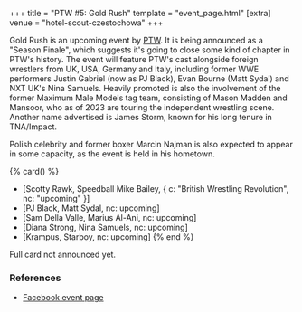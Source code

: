 +++
title = "PTW #5: Gold Rush"
template = "event_page.html"
[extra]
venue = "hotel-scout-czestochowa"
+++

Gold Rush is an upcoming event by [PTW](@/o/ptw.md). It is being announced as a "Season Finale", which suggests it's going to close some kind of chapter in PTW's history.
The event will feature PTW's cast alongside foreign wrestlers from UK, USA, Germany and Italy, including former WWE performers Justin Gabriel (now as PJ Black), Evan Bourne (Matt Sydal) and NXT UK's Nina Samuels. Heavily promoted is also the involvement of the former Maximum Male Models tag team, consisting of Mason Madden and Mansoor, who as of 2023 are touring the independent wrestling scene. Another name advertised is James Storm, known for his long tenure in TNA/Impact.

Polish celebrity and former boxer Marcin Najman is also expected to appear in some capacity, as the event is held in his hometown.

{% card() %}
- [Scotty Rawk, Speedball Mike Bailey, { c: "British Wrestling Revolution", nc: "upcoming" }]
- [PJ Black, Matt Sydal, nc: upcoming]
- [Sam Della Valle, Marius Al-Ani, nc: upcoming]
- [Diana Strong, Nina Samuels, nc: upcoming]
- [Krampus, Starboy, nc: upcoming]
{% end %}

Full card not announced yet.

### References

* [Facebook event page](https://www.facebook.com/events/3371743163122883/)
